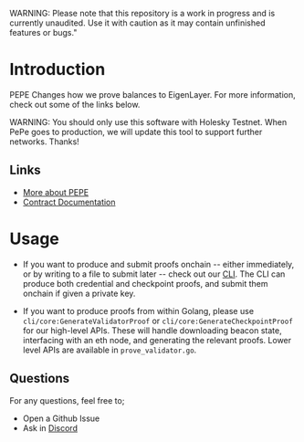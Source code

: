 WARNING: Please note that this repository is a work in progress and is currently unaudited. Use it with caution as it may contain unfinished features or bugs."

# Introduction

PEPE Changes how we prove balances to EigenLayer. For more information, check out some of the links below.

WARNING: You should only use this software with Holesky Testnet. When PePe goes to production, we will update this tool to support further networks. Thanks!

## Links

- [More about PEPE](https://hackmd.io/U36dE9lnQha3tbf7D0GtKw?view)
- [Contract Documentation](https://github.com/Layr-Labs/eigenlayer-contracts/blob/feat/partial-withdrawal-batching/docs/core/EigenPod.md)

# Usage

- If you want to produce and submit proofs onchain -- either immediately, or by writing to a file to submit later -- check out our [CLI](./cli/README.md). The CLI can produce both credential and checkpoint proofs, and submit them onchain if given a private key.

- If you want to produce proofs from within Golang, please use `cli/core:GenerateValidatorProof` or `cli/core:GenerateCheckpointProof` for our high-level APIs. These will handle downloading beacon state, interfacing with an eth node, and generating the relevant proofs. Lower level APIs are available in `prove_validator.go`.

## Questions

For any questions, feel free to;

- Open a Github Issue
- Ask in [Discord](https://discord.com/invite/eigenlayer)
